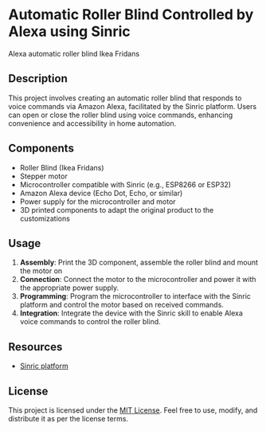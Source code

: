 # Automatic Roller Blind Controlled by Alexa using Sinric
Alexa automatic roller blind Ikea Fridans
## Description
This project involves creating an automatic roller blind that responds to voice commands via Amazon Alexa, facilitated by the Sinric platform. Users can open or close the roller blind using voice commands, enhancing convenience and accessibility in home automation.

## Components
- Roller Blind (Ikea Fridans)
- Stepper motor
- Microcontroller compatible with Sinric (e.g., ESP8266 or ESP32)
- Amazon Alexa device (Echo Dot, Echo, or similar)
- Power supply for the microcontroller and motor
- 3D printed components to adapt the original product to the customizations

## Usage
1. **Assembly**: Print the 3D component, assemble the roller blind and mount the motor on
2. **Connection**: Connect the motor to the microcontroller and power it with the appropriate power supply.
3. **Programming**: Program the microcontroller to interface with the Sinric platform and control the motor based on received commands. 
4. **Integration**: Integrate the device with the Sinric skill to enable Alexa voice commands to control the roller blind.

## Resources
- [Sinric platform](https://sinric.com/)

## License
This project is licensed under the [MIT License](LICENSE). Feel free to use, modify, and distribute it as per the license terms.
